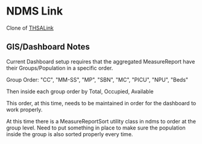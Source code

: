 # NDMS Link

Clone of [THSALink](https://github.com/AudaciousInquiry/THSAlink)

## GIS/Dashboard Notes

Current Dashboard setup requires that the aggregated MeasureReport have their Groups/Population in a specific order.

Group Order: "CC", "MM-SS", "MP", "SBN", "MC", "PICU", "NPU", "Beds"

Then inside each group order by Total, Occupied, Available

This order, at this time, needs to be maintained in order for the dashboard to work properly.

At this time there is a MeasureReportSort utility class in ndms to order at the group level.  Need to put something in place to make sure the population inside the group is also sorted properly every time.
